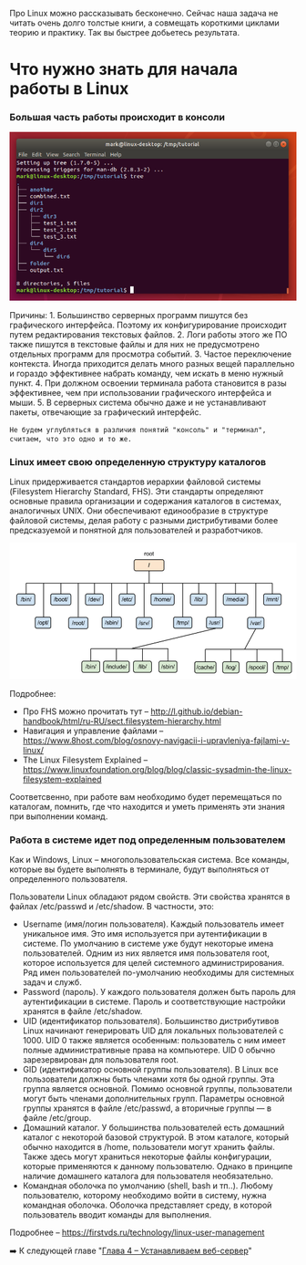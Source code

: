 Про Linux можно рассказывать бесконечно. Сейчас наша задача не читать очень долго толстые книги, а совмещать короткими циклами теорию и практику. Так вы быстрее добьетесь результата.

# Что нужно знать для начала работы в Linux

### Большая часть работы происходит в консоли

![Pasted image 20250126164657.png](<https://github.com/abadd00d/web-for-juniors/blob/main/img/Pasted image 20250126164657.png>)

Причины:
	1. Большинство серверных программ пишутся без графического интерфейса. Поэтому их конфигурирование происходит путем редактирования текстовых файлов.
	2. Логи работы этого же ПО также пишутся в текстовые файлы и для них не предусмотрено отдельных программ для просмотра событий.
	3. Частое переключение контекста. Иногда приходится делать много разных вещей параллельно и гораздо эффективнее набрать команду, чем искать в меню нужный пункт.
	4. При должном освоении терминала работа становится в разы эффективнее, чем при использовании графического интерфейса и мыши.
	5. В серверных система обычно даже и не устанавливают пакеты, отвечающие за графический интерфейс.

```
Не будем углубляться в различия понятий "консоль" и "терминал", считаем, что это одно и то же.
```

### Linux имеет свою определенную структуру каталогов

Linux придерживается стандартов иерархии файловой системы (Filesystem Hierarchy Standard, FHS). Эти стандарты определяют основные правила организации и содержания каталогов в системах, аналогичных UNIX. Они обеспечивают единообразие в структуре файловой системы, делая работу с разными дистрибутивами более предсказуемой и понятной для пользователей и разработчиков.

![Pasted image 20250126164621.png](<https://github.com/abadd00d/web-for-juniors/blob/main/img/Pasted image 20250126164621.png>)

Подробнее:
- Про FHS можно прочитать тут – http://l.github.io/debian-handbook/html/ru-RU/sect.filesystem-hierarchy.html
- Навигация и управление файлами – https://www.8host.com/blog/osnovy-navigacii-i-upravleniya-fajlami-v-linux/
- The Linux Filesystem Explained – https://www.linuxfoundation.org/blog/blog/classic-sysadmin-the-linux-filesystem-explained

Соответсвенно, при работе вам необходимо будет перемещаться по каталогам, помнить, где что находится и уметь применять эти знания при выполнении команд.

### Работа в системе идет под определенным пользователем

Как и Windows, Linux – многопользовательская система. Все команды, которые вы будете выполнять в терминале, будут выполняться от определенного пользователя.

Пользователи Linux обладают рядом свойств. Эти свойства хранятся в файлах /etc/passwd и /etc/shadow. В частности, это:
- Username (имя/логин пользователя). Каждый пользователь имеет уникальное имя. Это имя используется при аутентификации в системе. По умолчанию в системе уже будут некоторые имена пользователей. Одним из них является имя пользователя root, которое используется для целей системного администрирования. Ряд имен пользователей по-умолчанию необходимы для системных задач и служб.
- Password (пароль). У каждого пользователя должен быть пароль для аутентификации в системе. Пароль и соответствующие настройки хранятся в файле /etc/shadow.
- UID (идентификатор пользователя). Большинство дистрибутивов Linux начинают генерировать UID для локальных пользователей с 1000. UID 0 также является особенным: пользователь с ним имеет полные административные права на компьютере. UID 0 обычно зарезервирован для пользователя root.
- GID (идентификатор основной группы пользователя). В Linux все пользователи должны быть членами хотя бы одной группы. Эта группа является основной. Помимо основной группы, пользователи могут быть членами дополнительных групп. Параметры основной группы хранятся в файле /etc/passwd, а вторичные группы — в файле /etc/group.
- Домашний каталог. У большинства пользователей есть домашний каталог с некоторой базовой структурой. В этом каталоге, который обычно находится в /home, пользователи могут хранить файлы. Также здесь могут храниться некоторые файлы конфигурации, которые применяются к данному пользователю. Однако в принципе наличие домашнего каталога для пользователя необязательно.
- Командная оболочка по умолчанию (shell, bash и тп..). Любому пользователю, которому необходимо войти в систему, нужна командная оболочка. Оболочка представляет среду, в которой пользователь вводит команды для выполнения.

Подробнее – https://firstvds.ru/technology/linux-user-management

➡️ К следующей главе "[Глава 4 – Устанавливаем веб-сервер](<https://github.com/abadd00d/web-for-juniors/blob/main/Глава 4 – Устанавливаем веб-сервер.md>)"